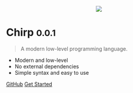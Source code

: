 <p align = 'center'>
  <img src = 'https://camo.githubusercontent.com/641f171b8217bb22d5951086a25c7c7a037a106c/68747470733a2f2f63646e2e646973636f72646170702e636f6d2f6174746163686d656e74732f3530363135323839363631383935343831322f3538323035313338303737373435313534312f4368697270536d616c6c49636f6e2e706e67'>
</p>

# Chirp <small>0.0.1</small>
> A modern low-level programming language.

* Modern and low-level
* No external dependencies
* Simple syntax and easy to use

[GitHub](https://github.com/binkiklou/Chirp)
[Get Started](docs/Get%20Started)
